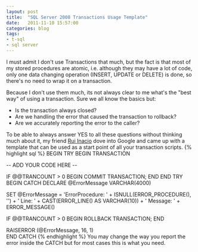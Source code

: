 ```yaml
---
layout: post
title:  "SQL Server 2008 Transactions Usage Template"
date:   2011-11-10 15:57:00
categories: blog
tags:
- t-sql
- sql server
---
```

I must admit I don't use Transactions that much, but the fact is that most of my stored procedures are atomic, i.e. although they may have a lot of code, only one data changing operation (INSERT, UPDATE or DELETE) is done, so there's no need to wrap it on a transaction.  

Because I don't use them much, its not always clear to me what's the "best way" of using a transaction. Sure we all know the basics but:

* Is the transaction always closed?
* Are we handling the error that caused the transaction to rollback?  
* Are we accurately reporting the error to the caller?  

To be able to always answer YES to all these questions without thinking much about it, my friend [Rui Inacio](http://www.linkedin.com/in/ruiinacio) dove into Google and came up with a template that can be used as a start point of all your transaction scripts.
{% highlight sql %}
 BEGIN TRY
  BEGIN TRANSACTION
  
   -- ADD YOUR CODE HERE --
  
  IF @@TRANCOUNT > 0
  BEGIN
   COMMIT TRANSACTION;
  END
 END TRY
 BEGIN CATCH
  DECLARE @ErrorMessage VARCHAR(4000)
  
  SET @ErrorMessage = 'ErrorProcedure: ' + ISNULL(ERROR_PROCEDURE(), '') + ' Line: ' + CAST(ERROR_LINE() AS VARCHAR(10)) + ' Message: ' + ERROR_MESSAGE()
  
  IF @@TRANCOUNT > 0
  BEGIN
   ROLLBACK TRANSACTION;
  END
  
  RAISERROR (@ErrorMessage, 16, 1)  
 END CATCH
{% endhighlight %}
You may change the way you report the error inside the CATCH but for most cases this is what you need.